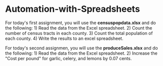 # Automation-with-Spreadsheets

For today's first assignment, you will use the **censuspopdata.xlsx** and do the following: 
       1) Read the data from the Excel spreadsheet.
       2) Count the number of census tracts in each county.
       3) Count the total population of each county.
       4) Write the results to an excel spreadsheet.
       
For today's second assignmen, you will use the **produceSales.xlsx** and do the following: 
      1) Read the data from the Excel spreadsheet.
      2) Increase the "Cost per pound" for garlic, celery, and lemons by 0.07 cents. 
   

